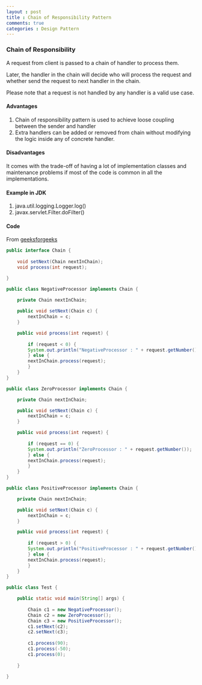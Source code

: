 ```yaml
---
layout : post
title : Chain of Responsibility Pattern
comments: true
categories : Design Pattern
---
```


### Chain of Responsibility

  A request from client is passed to a chain of handler to process them. 
	
  Later, the handler in the chain will decide who will process the request 
  and whether send the request to next handler in the chain.

  Please note that a request is not handled by any handler is a valid use case.

#### Advantages

  1. Chain of responsibility pattern is used to achieve loose coupling between the sender and handler
  2. Extra handlers can be added or removed from chain without modifying the logic inside any of concrete handler.

#### Disadvantages

  It comes with the trade-off of having a lot of implementation classes and maintenance problems if most of the code is common in all the implementations.

#### Example in JDK

  1. java.util.logging.Logger.log()
  2. javax.servlet.Filter.doFilter()

#### Code

  From [geeksforgeeks](https://www.geeksforgeeks.org/chain-responsibility-design-pattern/)

```java
public interface Chain {
	
    void setNext(Chain nextInChain); 
    void process(int request); 

}

public class NegativeProcessor implements Chain {
	
	private Chain nextInChain;

	public void setNext(Chain c) {
		nextInChain = c;
	}

	public void process(int request) {
	
	    if (request < 0) {
		System.out.println("NegativeProcessor : " + request.getNumber());
	    } else {
		nextInChain.process(request);
	    }
	}
}

public class ZeroProcessor implements Chain {

	private Chain nextInChain;

	public void setNext(Chain c) {
		nextInChain = c;
	}

	public void process(int request) {
	
	    if (request == 0) {
		System.out.println("ZeroProcessor : " + request.getNumber());
	    } else {
		nextInChain.process(request);
	    }
	}
}

public class PositiveProcessor implements Chain {

	private Chain nextInChain;

	public void setNext(Chain c) {
		nextInChain = c;
	}

	public void process(int request) {
	
	    if (request > 0) {
		System.out.println("PositiveProcessor : " + request.getNumber());
	    } else {
		nextInChain.process(request);
	    }
	}
}

public class Test {

    public static void main(String[] args) {
		
        Chain c1 = new NegativeProcessor(); 
        Chain c2 = new ZeroProcessor(); 
        Chain c3 = new PositiveProcessor(); 
        c1.setNext(c2); 
        c2.setNext(c3);   
        
        c1.process(90); 
        c1.process(-50); 
        c1.process(0); 
      
    }

}
```
